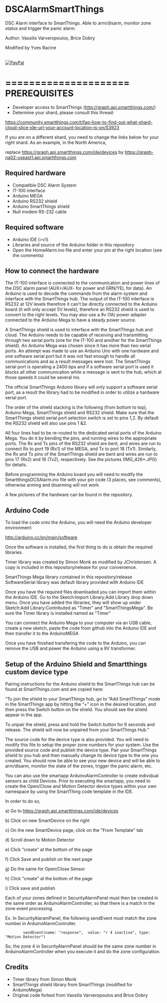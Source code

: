 DSCAlarmSmartThings
===================
DSC Alarm interface to SmartThings. Able to arm/disarm, monitor zone status and trigger the panic alarm.

Author: Vassilis Varveropoulos, Brice Dobry

Modified by Yves Racine


<br/> [![PayPal](https://www.paypalobjects.com/en_US/i/btn/btn_donate_SM.gif)](
https://www.paypal.com/cgi-bin/webscr?cmd=_donations&business=yracine%40yahoo%2ecom&lc=US&item_name=Maisons%20ecomatiq&no_note=0&currency_code=USD&bn=PP%2dDonationsBF%3abtn_donateCC_LG%2egif%3aNonHostedGuest)


=====================
PREREQUISITES
=====================

- Developer access to SmartThings (http://graph.api.smartthings.com/)
- Determine your shard, please consult this thread:

https://community.smartthings.com/t/faq-how-to-find-out-what-shard-cloud-slice-ide-url-your-account-location-is-on/53923

If you are on a different shard, you need to change the links below for your right shard. 
As an example, in the North America,

replace https://graph.api.smartthings.com/ide/devices by https://graph-na02-useast1.api.smartthings.com


Required hardware
------------------
* Compatible DSC Alarm System 
* IT-100 interface
* Arduino MEGA
* Arduino RS232 shield
* Arduino SmartThings shield
* Null modem RS-232 cable

Required software
-----------------
* Arduino IDE (>v1)
* Libraries and source of the Arduino folder in this repository
* Open the HomeAlarm.ino file and enter your pin at the right location (see the comments)

How to connect the hardware
---------------------------
The IT-100 interface is connected to the communication and power lines of the DSC alarm panel (AUX+/AUX- for power and GRN/YEL for data). An Arduino is used to decode the commands from the alarm system and interface with the SmartThings hub. The output of the IT-100 interface is RS232 at 12V levels therefore it can't be directly connected to the Arduino board (it will only accept 5V levels), therefore an RS232 shield is used to convert to the right levels.  You may also use a 9v (1A) power adapter connected to the Arduino Mega to have a steady power source.

A SmartThings shield is used to interface with the SmartThings hub and cloud. The Arduino needs to be capable of receiving and transmitting through two serial ports (one for the IT-100 and another for the SmartThings shield). An Arduino Mega was chosen since it has more than two serial ports. An attempt was made to use an Arduino Uno with one hardware and one software serial port but it was not fast enough to handle all communications and as a result messages were lost. The SmartThings serial port is operating a 2400 bps and if a software serial port is used it blocks all other communication while a message is sent to the hub, which at those speeds it could be several ms.

The official SmartThings Arduino library will only support a software serial port, as a result the library had to be modified in order to utilize a hardware serial port. 

The order of the shield stacking is the following (from bottom to top), Arduino Mega, SmartThings shield and RS232 shield. Make sure that the SmartThings shield serial port selection switch is set to pins 1,2. By default the RS232 shield will also use pins 1 &2.

All four lines had to be re-routed to the dedicated serial ports of the Arduino Mega. You do it by bending the pins, and running wires to the appropriate ports. The Rx and Tx pins of the RS232 shield are bent, and wires are run to connect Rx to port 19 (Rx1) of the MEGA, and Tx to port 18 (Tx1). Similarly, the Rx and Tx pins of the SmartThings shield are bent and wires are run to pins 17 (Rx2) and 16 (Tx2), respectively. See the pictures (IMG_426*.JPG) for details. 

Before programming the Arduino board you will need to modify the SmartthingsDCSAlarm.ino file with your pin code (3 places, see comments), otherwise arming and disarming will not work.

A few pictures of the hardware can be found in the repository.

Arduino Code
------------

To load the code onto the Arduino, you will need the Arduino developer environment:

http://arduino.cc/en/main/software

Once the software is installed, the first thing to do is obtain the required libraries.

Timer library was created by Simon Monk as modified by JChristensen. A copy is included in this repository/release for your convenience.

SmartThings Mega library contained in this repository/release
SoftwareSerial library was default library provided with Arduino IDE

Once you have the required files downloaded you can import them within the Arduino IDE. Go to the Sketch:Import Library;Add Library drop down menu. Once you have added the libraries, they will show up under Sketch:Add Library:Contributed as "Timer" and "SmartThingsMega". Be sure the Timer library is installed named as "Timer"

You can connect the Arduino Mega to your computer via an USB cable, create a new sketch, paste the code from github into the Arduino IDE and then transfer it to the ArduinoMEGA

Once you have finished transfering the code to the Arduino, you can remove the USB and power the Arduino using a 9V transformer.

Setup of the Arduino Shield and Smartthings custom device type
---------------------------------------------------------------

Pairing instructions for the Arduino shield to the SmartThings hub can be found at SmartThings.com and are copied here:

“To join the shield to your SmartThings hub, go to “Add SmartThings” mode in the
SmartThings app by hitting the “+” icon in the desired location, and then press the Switch button on the shield. You should see the shield appear in the app.

To unpair the shield, press and hold the Switch button for 6 seconds and release. The shield will now be unpaired from your SmartThings Hub.”

The source code for the device type is also provided. You will need to modify this file to setup the proper zone numbers for your system. Use the provided source code and publish the device type. Pair your SmartThings shield to you hub and then manually change its device type to the one you created. You should now be able to see your new device and will be able to arm/disarm, monitor the state of the zones, trigger the panic alarm, etc.

You can also use the smartapp ArduinoAlarmController to create individual sensors as child Devices. Prior to executing the smartapp, you need to create the Open/Close and Motion Detector device types within your own namespace by using the SmartThing code template in the IDE. 

In order to do so,

a) Go to https://graph.api.smartthings.com/ide/devices

b) Click on new SmartDevice on the right

c) On the new SmartDevice page, click on the "From Template" tab

d) Scroll down to Motion Detector

e) Click "create" at the bottom of the page

f) Click Save and publish on the next page

g) Do the same for Open/Close Sensor

h) Click "create" at the bottom of the page

i) Click save and publish

Each of your zones defined in SecurityAlarmPanel must then be created in the same order as ArduinoAlarmController, so
that there is a match in the zone event processing.

Ex. In SecurityAlaramPanel, the following sendEvent must match the zone number in ArduinoAlarmController.

            sendEvent(name: "response",  value: "r 4 inactive", type: "Motion Detector")
 
So, the zone 4 in SecurityAlarmPanel should be the same zone number in ArduinoAlarmController when you execute it
and do the zone configuration.

Credits
--------
* Timer library from Simon Monk
* SmartThings shield library from SmartThings (modified for ArduinoMega)
* Original code forked from Vassilis Varveropoulos and Brice Dobry
